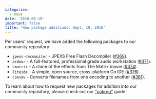 ```yaml
---
categories:
  - news
date: '2016-09-19'
important: false
title: 'New package additions: Sept. 19, 2016'
---
```



Per users' request, we have added the following packages to our community repository:

- `jpexs-decompiler` - JPEXS Free Flash Decompiler ([#369](https://github.com/AOSC-Dev/aosc-os-abbs/issues/369)).
- `ardour` - A full-featured, professional grade audio workstation ([#371](https://github.com/AOSC-Dev/aosc-os-abbs/issues/371)).
- `cmatrix` - A clone of the effects from The Matrix movie ([#374](https://github.com/AOSC-Dev/aosc-os-abbs/issues/374)).
- `liteide` - A simple, open source, cross-platform Go IDE ([#376](https://github.com/AOSC-Dev/aosc-os-abbs/issues/376)).
- `convmv` - Converts filenames from one encoding to another ([#381](https://github.com/AOSC-Dev/aosc-os-abbs/issues/381)).

To learn about how to request new packages for addition into our community repository, please check out our ["pakreq"](https://github.com/AOSC-Dev/aosc-os-abbs/blob/staging/CONTRIBUTING.md#hey-i-need-a-new-package) guide.